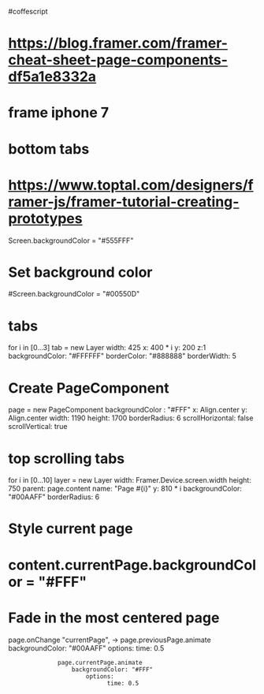 
#coffescript
# https://blog.framer.com/framer-cheat-sheet-page-components-df5a1e8332a 
# frame iphone 7
# bottom tabs 
# https://www.toptal.com/designers/framer-js/framer-tutorial-creating-prototypes


Screen.backgroundColor = "#555FFF"
# Set background color
#Screen.backgroundColor = "#00550D"

# tabs
for i in [0...3]
    tab = new Layer
        width: 425
            x: 400 * i
                y: 200
                    z:1
                        backgroundColor: "#FFFFFF"
                            borderColor: "#888888"
                                borderWidth: 5


# Create PageComponent
page = new PageComponent 
  backgroundColor : "#FFF"
    x: Align.center
      y: Align.center
        width: 1190
          height: 1700
            borderRadius: 6
              scrollHorizontal: false
                scrollVertical: true

# top scrolling tabs
for i in [0...10]
    layer = new Layer 
        width: Framer.Device.screen.width
            height: 750
                parent: page.content
                    name: "Page #{i}"
                        y: 810 * i
                            backgroundColor: "#00AAFF"
                                borderRadius: 6

# Style current page
# content.currentPage.backgroundColor = "#FFF"

# Fade in the most centered page
page.onChange "currentPage", ->
  page.previousPage.animate 
      backgroundColor: "#00AAFF"
          options:
                time: 0.5

                  page.currentPage.animate 
                      backgroundColor: "#FFF"
                          options:
                                time: 0.5
